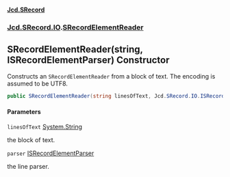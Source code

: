 #### [Jcd.SRecord](index.md 'index')
### [Jcd.SRecord.IO](Jcd.SRecord.IO.md 'Jcd.SRecord.IO').[SRecordElementReader](Jcd.SRecord.IO.SRecordElementReader.md 'Jcd.SRecord.IO.SRecordElementReader')

## SRecordElementReader(string, ISRecordElementParser) Constructor

Constructs an `SRecordElementReader` from a block of text. The encoding is assumed to be UTF8.

```csharp
public SRecordElementReader(string linesOfText, Jcd.SRecord.IO.ISRecordElementParser parser);
```
#### Parameters

<a name='Jcd.SRecord.IO.SRecordElementReader.SRecordElementReader(string,Jcd.SRecord.IO.ISRecordElementParser).linesOfText'></a>

`linesOfText` [System.String](https://docs.microsoft.com/en-us/dotnet/api/System.String 'System.String')

the block of text.

<a name='Jcd.SRecord.IO.SRecordElementReader.SRecordElementReader(string,Jcd.SRecord.IO.ISRecordElementParser).parser'></a>

`parser` [ISRecordElementParser](Jcd.SRecord.IO.ISRecordElementParser.md 'Jcd.SRecord.IO.ISRecordElementParser')

the line parser.